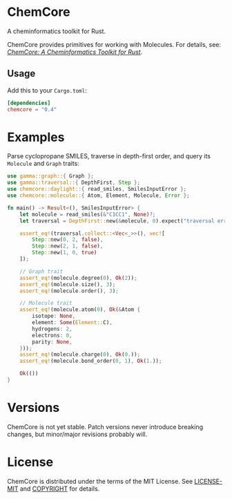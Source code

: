 # ChemCore

A cheminformatics toolkit for Rust.

ChemCore provides primitives for working with Molecules. For details, see: *[ChemCore: A Cheminformatics Toolkit for Rust](https://depth-first.com/articles/2020/06/01/chemcore-a-cheminformatics-toolkit-for-rust/)*.

## Usage

Add this to your `Cargo.toml`:

```toml
[dependencies]
chemcore = "0.4"
```

# Examples

Parse cyclopropane SMILES, traverse in depth-first order, and query its `Molecule` and `Graph` traits:

```rust
use gamma::graph::{ Graph };
use gamma::traversal::{ DepthFirst, Step };
use chemcore::daylight::{ read_smiles, SmilesInputError };
use chemcore::molecule::{ Atom, Element, Molecule, Error };

fn main() -> Result<(), SmilesInputError> {
    let molecule = read_smiles(&"C1CC1", None)?;
    let traversal = DepthFirst::new(&molecule, 0).expect("traversal error");

    assert_eq!(traversal.collect::<Vec<_>>(), vec![
        Step::new(0, 2, false),
        Step::new(2, 1, false),
        Step::new(1, 0, true)
    ]);

    // Graph trait
    assert_eq!(molecule.degree(0), Ok(2));
    assert_eq!(molecule.size(), 3);
    assert_eq!(molecule.order(), 3);

    // Molecule trait
    assert_eq!(molecule.atom(0), Ok(&Atom {
        isotope: None,
        element: Some(Element::C),
        hydrogens: 2,
        electrons: 0,
        parity: None,
    }));
    assert_eq!(molecule.charge(0), Ok(0.));
    assert_eq!(molecule.bond_order(0, 1), Ok(1.));

    Ok(())
}
```

# Versions

ChemCore is not yet stable. Patch versions never introduce breaking changes, but minor/major revisions probably will.

# License

ChemCore is distributed under the terms of the MIT License. See
[LICENSE-MIT](LICENSE-MIT) and [COPYRIGHT](COPYRIGHT) for details.